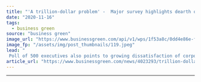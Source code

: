 ```yaml
---
title: "'A trillion-dollar problem' -  Major survey highlights dearth of green skills at companies worldwide"
date: "2020-11-16"
tags: 
  - business green
source: "business green"
image_url: "https://www.businessgreen.com/api/v1/wps/1f53a8c/0dd4e86e-fe3f-4c17-93ef-1b741a6cadfe/7/boardroom-2016-185x114.jpeg"
image_fp: "/assets/img/post_thumbnails/119.jpeg"
lead: "
 Poll of 500 executives also points to growing dissatisfaction of corporate climate efforts among company staff ..."
article_url: "https://www.businessgreen.com/news/4023293/trillion-dollar-major-survey-highlights-dearth-green-skills-companies-worldwide"
---
```


---
